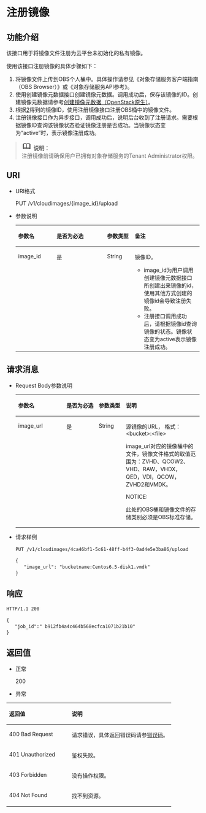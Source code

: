 # 注册镜像<a name="ZH-CN_TOPIC_0037131984"></a>

## 功能介绍<a name="section11046056154747"></a>

该接口用于将镜像文件注册为云平台未初始化的私有镜像。

使用该接口注册镜像的具体步骤如下：

1.  将镜像文件上传到OBS个人桶中。具体操作请参见《对象存储服务客户端指南（OBS Browser）》或《对象存储服务API参考》。
2.  <a name="li40093194"></a>使用创建镜像元数据接口创建镜像元数据。调用成功后，保存该镜像的ID。创建镜像元数据请参考[创建镜像元数据（OpenStack原生）](创建镜像元数据（OpenStack原生）.md)。
3.  根据[2](#li40093194)得到的镜像ID，使用注册镜像接口注册OBS桶中的镜像文件。
4.  注册镜像接口作为异步接口，调用成功后，说明后台收到了注册请求。需要根据镜像ID查询该镜像状态验证镜像注册是否成功。当镜像状态变为“active”时，表示镜像注册成功。

>![](public_sys-resources/icon-note.gif) **说明：**   
>注册镜像前请确保用户已拥有对象存储服务的Tenant Administrator权限。  

## URI<a name="section66620681154747"></a>

-   URI格式

    PUT /v1/cloudimages/\{image\_id\}/upload

-   参数说明

    <a name="table23910047154747"></a>
    <table><thead align="left"><tr id="row24965460154747"><th class="cellrowborder" valign="top" width="20.86%" id="mcps1.1.5.1.1"><p id="p8936346154747"><a name="p8936346154747"></a><a name="p8936346154747"></a>参数名</p>
    </th>
    <th class="cellrowborder" valign="top" width="27.439999999999998%" id="mcps1.1.5.1.2"><p id="p4072498116916"><a name="p4072498116916"></a><a name="p4072498116916"></a>是否为必选</p>
    </th>
    <th class="cellrowborder" valign="top" width="15.03%" id="mcps1.1.5.1.3"><p id="p52755425154747"><a name="p52755425154747"></a><a name="p52755425154747"></a>参数类型</p>
    </th>
    <th class="cellrowborder" valign="top" width="36.67%" id="mcps1.1.5.1.4"><p id="p57477321154747"><a name="p57477321154747"></a><a name="p57477321154747"></a>备注</p>
    </th>
    </tr>
    </thead>
    <tbody><tr id="row25151394154747"><td class="cellrowborder" valign="top" width="20.86%" headers="mcps1.1.5.1.1 "><p id="p23996995154747"><a name="p23996995154747"></a><a name="p23996995154747"></a>image_id</p>
    </td>
    <td class="cellrowborder" valign="top" width="27.439999999999998%" headers="mcps1.1.5.1.2 "><p id="p1038913616916"><a name="p1038913616916"></a><a name="p1038913616916"></a>是</p>
    </td>
    <td class="cellrowborder" valign="top" width="15.03%" headers="mcps1.1.5.1.3 "><p id="p64708437154747"><a name="p64708437154747"></a><a name="p64708437154747"></a>String</p>
    </td>
    <td class="cellrowborder" valign="top" width="36.67%" headers="mcps1.1.5.1.4 "><p id="p54354750154747"><a name="p54354750154747"></a><a name="p54354750154747"></a>镜像ID。</p>
    <a name="ul2091361694"></a><a name="ul2091361694"></a><ul id="ul2091361694"><li>image_id为用户调用创建镜像元数据接口所创建出来镜像的id，使用其他方式创建的镜像id会导致注册失败。</li><li>注册接口调用成功后，请根据镜像id查询镜像的状态。镜像状态变为active表示镜像注册成功。</li></ul>
    </td>
    </tr>
    </tbody>
    </table>


## 请求消息<a name="section29704853154747"></a>

-   Request Body参数说明

    <a name="table57282886154747"></a>
    <table><thead align="left"><tr id="row33194661154747"><th class="cellrowborder" valign="top" width="26.217378262173778%" id="mcps1.1.5.1.1"><p id="p4413036154747"><a name="p4413036154747"></a><a name="p4413036154747"></a>参数名</p>
    </th>
    <th class="cellrowborder" valign="top" width="17.558244175582445%" id="mcps1.1.5.1.2"><p id="p15244109154747"><a name="p15244109154747"></a><a name="p15244109154747"></a>是否为必选</p>
    </th>
    <th class="cellrowborder" valign="top" width="14.758524147585241%" id="mcps1.1.5.1.3"><p id="p4364817210345"><a name="p4364817210345"></a><a name="p4364817210345"></a>参数类型</p>
    </th>
    <th class="cellrowborder" valign="top" width="41.46585341465854%" id="mcps1.1.5.1.4"><p id="p26813302154747"><a name="p26813302154747"></a><a name="p26813302154747"></a>说明</p>
    </th>
    </tr>
    </thead>
    <tbody><tr id="row24393852154747"><td class="cellrowborder" valign="top" width="26.217378262173778%" headers="mcps1.1.5.1.1 "><p id="p29744966154747"><a name="p29744966154747"></a><a name="p29744966154747"></a>image_url</p>
    </td>
    <td class="cellrowborder" valign="top" width="17.558244175582445%" headers="mcps1.1.5.1.2 "><p id="p384719154747"><a name="p384719154747"></a><a name="p384719154747"></a>是</p>
    </td>
    <td class="cellrowborder" valign="top" width="14.758524147585241%" headers="mcps1.1.5.1.3 "><p id="p2213925010345"><a name="p2213925010345"></a><a name="p2213925010345"></a>String</p>
    </td>
    <td class="cellrowborder" valign="top" width="41.46585341465854%" headers="mcps1.1.5.1.4 "><p id="p31162299154747"><a name="p31162299154747"></a><a name="p31162299154747"></a>源镜像的URL， 格式： &lt;bucket&gt;:&lt;file&gt;</p>
    <p id="p129047121673"><a name="p129047121673"></a><a name="p129047121673"></a>image_url对应的镜像桶中的文件，镜像文件格式的取值范围为：ZVHD、QCOW2、VHD、RAW，VHDX，QED，VDI，QCOW，ZVHD2和VMDK。</p>
    <div class="notice" id="note24311794102659"><a name="note24311794102659"></a><a name="note24311794102659"></a><span class="noticetitle"> NOTICE: </span><div class="noticebody"><p id="p17479562102659"><a name="p17479562102659"></a><a name="p17479562102659"></a>此处的OBS桶和镜像文件的存储类别必须是OBS标准存储。</p>
    </div></div>
    </td>
    </tr>
    </tbody>
    </table>

-   请求样例

    ```
    PUT /v1/cloudimages/4ca46bf1-5c61-48ff-b4f3-0ad4e5e3ba86/upload
    ```

    ```
    {
       "image_url": "bucketname:Centos6.5-disk1.vmdk" 
    }
    ```


## 响应<a name="section42338041154747"></a>

```
HTTP/1.1 200
```

```
{
   "job_id":" b912fb4a4c464b568ecfca1071b21b10"
}
```

## 返回值<a name="section61463701154747"></a>

-   正常

    200

-   异常

<a name="table61689654164325"></a>
<table><thead align="left"><tr id="row43263384164325"><th class="cellrowborder" valign="top" width="38.080000000000005%" id="mcps1.1.3.1.1"><p id="p14673233164325"><a name="p14673233164325"></a><a name="p14673233164325"></a>返回值</p>
</th>
<th class="cellrowborder" valign="top" width="61.919999999999995%" id="mcps1.1.3.1.2"><p id="p47681194164325"><a name="p47681194164325"></a><a name="p47681194164325"></a>说明</p>
</th>
</tr>
</thead>
<tbody><tr id="row36971467164325"><td class="cellrowborder" valign="top" width="38.080000000000005%" headers="mcps1.1.3.1.1 "><p id="p41898845164325"><a name="p41898845164325"></a><a name="p41898845164325"></a>400 Bad Request</p>
</td>
<td class="cellrowborder" valign="top" width="61.919999999999995%" headers="mcps1.1.3.1.2 "><p id="p38363271164325"><a name="p38363271164325"></a><a name="p38363271164325"></a>请求错误，具体返回错误码请参<a href="错误码.md">错误码</a>。</p>
</td>
</tr>
<tr id="row20417266164325"><td class="cellrowborder" valign="top" width="38.080000000000005%" headers="mcps1.1.3.1.1 "><p id="p43185862164325"><a name="p43185862164325"></a><a name="p43185862164325"></a>401 Unauthorized</p>
</td>
<td class="cellrowborder" valign="top" width="61.919999999999995%" headers="mcps1.1.3.1.2 "><p id="p8393897164325"><a name="p8393897164325"></a><a name="p8393897164325"></a>鉴权失败。</p>
</td>
</tr>
<tr id="row8436217164325"><td class="cellrowborder" valign="top" width="38.080000000000005%" headers="mcps1.1.3.1.1 "><p id="p12244985164325"><a name="p12244985164325"></a><a name="p12244985164325"></a>403 Forbidden</p>
</td>
<td class="cellrowborder" valign="top" width="61.919999999999995%" headers="mcps1.1.3.1.2 "><p id="p52319709164325"><a name="p52319709164325"></a><a name="p52319709164325"></a>没有操作权限。</p>
</td>
</tr>
<tr id="row1115336164325"><td class="cellrowborder" valign="top" width="38.080000000000005%" headers="mcps1.1.3.1.1 "><p id="p23233406164325"><a name="p23233406164325"></a><a name="p23233406164325"></a>404 Not Found</p>
</td>
<td class="cellrowborder" valign="top" width="61.919999999999995%" headers="mcps1.1.3.1.2 "><p id="p2857740164325"><a name="p2857740164325"></a><a name="p2857740164325"></a>找不到资源。</p>
</td>
</tr>
</tbody>
</table>

